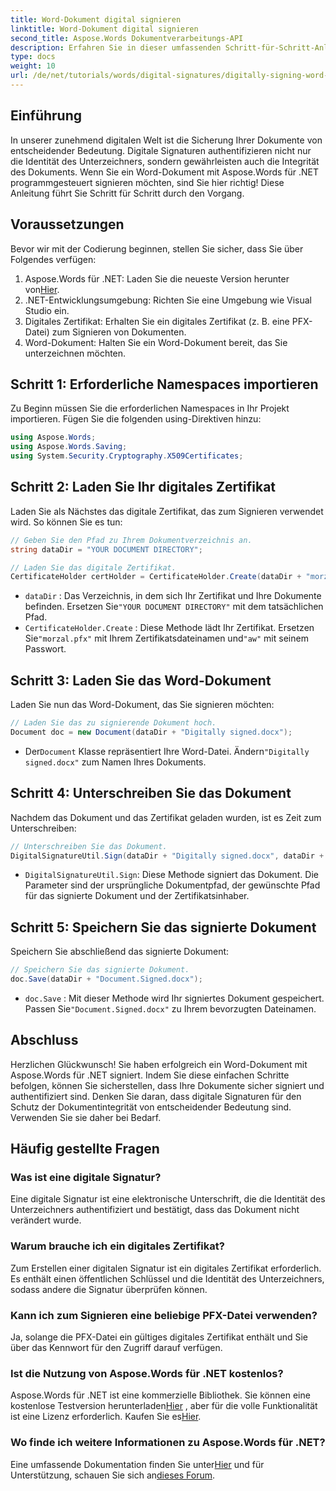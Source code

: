 ```yaml
---
title: Word-Dokument digital signieren
linktitle: Word-Dokument digital signieren
second_title: Aspose.Words Dokumentverarbeitungs-API
description: Erfahren Sie in dieser umfassenden Schritt-für-Schritt-Anleitung, wie Sie Word-Dokumente mit Aspose.Words für .NET programmgesteuert signieren.
type: docs
weight: 10
url: /de/net/tutorials/words/digital-signatures/digitally-signing-word-document/
---
```

## Einführung

In unserer zunehmend digitalen Welt ist die Sicherung Ihrer Dokumente von entscheidender Bedeutung. Digitale Signaturen authentifizieren nicht nur die Identität des Unterzeichners, sondern gewährleisten auch die Integrität des Dokuments. Wenn Sie ein Word-Dokument mit Aspose.Words für .NET programmgesteuert signieren möchten, sind Sie hier richtig! Diese Anleitung führt Sie Schritt für Schritt durch den Vorgang.

## Voraussetzungen

Bevor wir mit der Codierung beginnen, stellen Sie sicher, dass Sie über Folgendes verfügen:

1.  Aspose.Words für .NET: Laden Sie die neueste Version herunter von[Hier](https://releases.aspose.com/words/net/).
2. .NET-Entwicklungsumgebung: Richten Sie eine Umgebung wie Visual Studio ein.
3. Digitales Zertifikat: Erhalten Sie ein digitales Zertifikat (z. B. eine PFX-Datei) zum Signieren von Dokumenten.
4. Word-Dokument: Halten Sie ein Word-Dokument bereit, das Sie unterzeichnen möchten.

## Schritt 1: Erforderliche Namespaces importieren

Zu Beginn müssen Sie die erforderlichen Namespaces in Ihr Projekt importieren. Fügen Sie die folgenden using-Direktiven hinzu:

```csharp
using Aspose.Words;
using Aspose.Words.Saving;
using System.Security.Cryptography.X509Certificates;
```

## Schritt 2: Laden Sie Ihr digitales Zertifikat

Laden Sie als Nächstes das digitale Zertifikat, das zum Signieren verwendet wird. So können Sie es tun:

```csharp
// Geben Sie den Pfad zu Ihrem Dokumentverzeichnis an.
string dataDir = "YOUR DOCUMENT DIRECTORY";

// Laden Sie das digitale Zertifikat.
CertificateHolder certHolder = CertificateHolder.Create(dataDir + "morzal.pfx", "aw");
```

- `dataDir` : Das Verzeichnis, in dem sich Ihr Zertifikat und Ihre Dokumente befinden. Ersetzen Sie`"YOUR DOCUMENT DIRECTORY"` mit dem tatsächlichen Pfad.
- `CertificateHolder.Create` : Diese Methode lädt Ihr Zertifikat. Ersetzen Sie`"morzal.pfx"` mit Ihrem Zertifikatsdateinamen und`"aw"` mit seinem Passwort.

## Schritt 3: Laden Sie das Word-Dokument

Laden Sie nun das Word-Dokument, das Sie signieren möchten:

```csharp
// Laden Sie das zu signierende Dokument hoch.
Document doc = new Document(dataDir + "Digitally signed.docx");
```

-  Der`Document` Klasse repräsentiert Ihre Word-Datei. Ändern`"Digitally signed.docx"` zum Namen Ihres Dokuments.

## Schritt 4: Unterschreiben Sie das Dokument

Nachdem das Dokument und das Zertifikat geladen wurden, ist es Zeit zum Unterschreiben:

```csharp
// Unterschreiben Sie das Dokument.
DigitalSignatureUtil.Sign(dataDir + "Digitally signed.docx", dataDir + "Document.Signed.docx", certHolder);
```

- `DigitalSignatureUtil.Sign`: Diese Methode signiert das Dokument. Die Parameter sind der ursprüngliche Dokumentpfad, der gewünschte Pfad für das signierte Dokument und der Zertifikatsinhaber.

## Schritt 5: Speichern Sie das signierte Dokument

Speichern Sie abschließend das signierte Dokument:

```csharp
// Speichern Sie das signierte Dokument.
doc.Save(dataDir + "Document.Signed.docx");
```

- `doc.Save` : Mit dieser Methode wird Ihr signiertes Dokument gespeichert. Passen Sie`"Document.Signed.docx"` zu Ihrem bevorzugten Dateinamen.

## Abschluss

Herzlichen Glückwunsch! Sie haben erfolgreich ein Word-Dokument mit Aspose.Words für .NET signiert. Indem Sie diese einfachen Schritte befolgen, können Sie sicherstellen, dass Ihre Dokumente sicher signiert und authentifiziert sind. Denken Sie daran, dass digitale Signaturen für den Schutz der Dokumentintegrität von entscheidender Bedeutung sind. Verwenden Sie sie daher bei Bedarf.

## Häufig gestellte Fragen

### Was ist eine digitale Signatur?
Eine digitale Signatur ist eine elektronische Unterschrift, die die Identität des Unterzeichners authentifiziert und bestätigt, dass das Dokument nicht verändert wurde.

### Warum brauche ich ein digitales Zertifikat?
Zum Erstellen einer digitalen Signatur ist ein digitales Zertifikat erforderlich. Es enthält einen öffentlichen Schlüssel und die Identität des Unterzeichners, sodass andere die Signatur überprüfen können.

### Kann ich zum Signieren eine beliebige PFX-Datei verwenden?
Ja, solange die PFX-Datei ein gültiges digitales Zertifikat enthält und Sie über das Kennwort für den Zugriff darauf verfügen.

### Ist die Nutzung von Aspose.Words für .NET kostenlos?
 Aspose.Words für .NET ist eine kommerzielle Bibliothek. Sie können eine kostenlose Testversion herunterladen[Hier](https://releases.aspose.com/) , aber für die volle Funktionalität ist eine Lizenz erforderlich. Kaufen Sie es[Hier](https://purchase.aspose.com/buy).

### Wo finde ich weitere Informationen zu Aspose.Words für .NET?
 Eine umfassende Dokumentation finden Sie unter[Hier](https://reference.aspose.com/words/net/) und für Unterstützung, schauen Sie sich an[dieses Forum](https://forum.aspose.com/c/words/8).